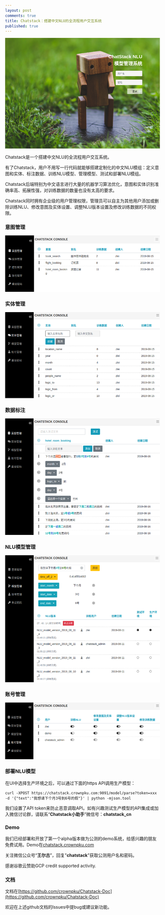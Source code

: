 ```yaml
---
layout: post
comments: true
title: Chatstack：搭建中文NLU的全流程用户交互系统
published: true
---
```


![](/images/201908/login.png)

Chatstack是一个搭建中文NLU的全流程用户交互系统。

有了Chatstack，用户不用写一行代码就能够搭建定制化的中文NLU模组：定义意图和实体、标注数据、训练NLU模型、管理模型、测试和部署NLU模组。

Chatstack后端特别为中文语言进行大量的机器学习算法优化，意图和实体识别准确率高、拓展性强，对训练数据的数量也没有太高的要求。

Chatstack同时拥有企业级的用户管理权限，管理员可以自主为其他用户添加或删除训练NLU、修改意图及实体设置、调整NLU版本设置及修改训练数据的不同权限。




### 意图管理

![](/images/201908/intent.png)

### 实体管理

![](/images/201908/entity.png)

### 数据标注

![](/images/201908/label.png)

### NLU模型管理

![](/images/201908/model.png)

### 账号管理

![](/images/201908/account.png)

### 部署NLU模型

在UI中选择生产环境之后，可以通过下面的https API调用生产模型：


```
curl -XPOST https://chatstack.crownpku.com:9091/model/parse?token=xxx -d '{"text":"我想请下个月3号到6号的假"}' | python -mjson.tool
```

我们设置了API token来防止恶意调取API。如有兴趣测试生产模型的API集成或加入微信讨论群，请联系“**Chatstack小助手**”微信号：**chatstack_cn**


### Demo

我们已经部署和开放了第一个alpha版本做为公测的demo系统，给感兴趣的朋友免费试用。Demo在[chatstack.crownpku.com](http://chatstack.crownpku.com)

关注微信公众号“**王尔古**”，回复"**chatstack**"获取公测用户名和密码。

感谢谷歌云赞助GCP credit supported activity.

### 文档

文档在[https://github.com/crownpku/Chatstack-Doc](https://github.com/crownpku/Chatstack-Doc)

欢迎在上述github文档的Issues中提bug或建议新功能。


